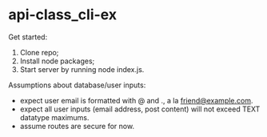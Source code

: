# api-class_cli-ex

Get started:
1. Clone repo;
2. Install node packages;
3. Start server by running node index.js.

Assumptions about database/user inputs:
- expect user email is formatted with @ and ., a la friend@example.com.
- expect all user inputs (email address, post content) will not exceed TEXT datatype maximums.
- assume routes are secure for now.